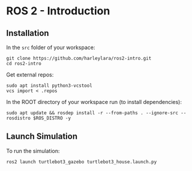 # ROS 2 - Introduction

## Installation

In the `src` folder of your workspace:
```
git clone https://github.com/harleylara/ros2-intro.git
cd ros2-intro
```

Get external repos:

```
sudo apt install python3-vcstool
vcs import < .repos
```

In the ROOT directory of your workspace run (to install dependencies):

```
sudo apt update && rosdep install -r --from-paths . --ignore-src --rosdistro $ROS_DISTRO -y
```

## Launch Simulation

To run the simulation:

```
ros2 launch turtlebot3_gazebo turtlebot3_house.launch.py
```
